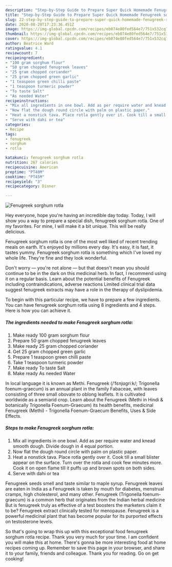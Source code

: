 ```yaml
---
description: "Step-by-Step Guide to Prepare Super Quick Homemade Fenugreek sorghum rotla"
title: "Step-by-Step Guide to Prepare Super Quick Homemade Fenugreek sorghum rotla"
slug: 22-step-by-step-guide-to-prepare-super-quick-homemade-fenugreek-sorghum-rotla
date: 2020-08-28T17:23:36.451Z
image: https://img-global.cpcdn.com/recipes/eb074e80fed564e7/751x532cq70/fenugreek-sorghum-rotla-recipe-main-photo.jpg
thumbnail: https://img-global.cpcdn.com/recipes/eb074e80fed564e7/751x532cq70/fenugreek-sorghum-rotla-recipe-main-photo.jpg
cover: https://img-global.cpcdn.com/recipes/eb074e80fed564e7/751x532cq70/fenugreek-sorghum-rotla-recipe-main-photo.jpg
author: Beatrice Ward
ratingvalue: 4.1
reviewcount: 7
recipeingredient:
- "100 gram sorghum flour"
- "50 gram chopped fenugreek leaves"
- "25 gram chopped coriander"
- "25 gram chopped green garlic"
- "1 teaspoon green chilli paste"
- "1 teaspoon turmeric powder"
- "To taste Salt"
- "As needed Water"
recipeinstructions:
- "Mix all ingredients in one bowl. Add as per require water and knead smooth dough. Divide dough in 4 equal portion."
- "Now flat the dough round circle with palm on plastic paper."
- "Heat a nonstick tava. Place rotla gently over it. Cook till a small blister appear on the surface. Turn over the rotla and cook few minutes more. Cook it on open flame till it puffs up and brown spots on both sides."
- "Serve with dahi or tea"
categories:
- Recipe
tags:
- fenugreek
- sorghum
- rotla

katakunci: fenugreek sorghum rotla 
nutrition: 267 calories
recipecuisine: American
preptime: "PT40M"
cooktime: "PT45M"
recipeyield: "3"
recipecategory: Dinner

---
```



![Fenugreek sorghum rotla](https://img-global.cpcdn.com/recipes/eb074e80fed564e7/751x532cq70/fenugreek-sorghum-rotla-recipe-main-photo.jpg)

Hey everyone, hope you're having an incredible day today. Today, I will show you a way to prepare a special dish, fenugreek sorghum rotla. One of my favorites. For mine, I will make it a bit unique. This will be really delicious.

Fenugreek sorghum rotla is one of the most well liked of recent trending meals on earth. It's enjoyed by millions every day. It's easy, it is fast, it tastes yummy. Fenugreek sorghum rotla is something which I've loved my whole life. They're fine and they look wonderful.

Don&#39;t worry — you&#39;re not alone — but that doesn&#39;t mean you should continue to be in the dark on this medicinal herb. In fact, I recommend using it on a regular basis. Learn about the potential benefits of Fenugreek including contraindications, adverse reactions Limited clinical trial data suggest fenugreek extracts may have a role in the therapy of dyslipidemia.


To begin with this particular recipe, we have to prepare a few ingredients. You can have fenugreek sorghum rotla using 8 ingredients and 4 steps. Here is how you can achieve it.

##### The ingredients needed to make Fenugreek sorghum rotla:

1. Make ready 100 gram sorghum flour
1. Prepare 50 gram chopped fenugreek leaves
1. Make ready 25 gram chopped coriander
1. Get 25 gram chopped green garlic
1. Prepare 1 teaspoon green chilli paste
1. Take 1 teaspoon turmeric powder
1. Make ready To taste Salt
1. Make ready As needed Water


In local language it is known as Methi. Fenugreek (/ˈfɛnjʊɡriːk/; Trigonella foenum-graecum) is an annual plant in the family Fabaceae, with leaves consisting of three small obovate to oblong leaflets. It is cultivated worldwide as a semiarid crop. Learn about the Fenugreek (Methi in Hindi &amp; botanically Trigonella Foenum-Graecum) its health benefits, medicinal Fenugreek (Methi) - Trigonella Foenum-Graecum Benefits, Uses &amp; Side Effects. 

##### Steps to make Fenugreek sorghum rotla:

1. Mix all ingredients in one bowl. Add as per require water and knead smooth dough. Divide dough in 4 equal portion.
1. Now flat the dough round circle with palm on plastic paper.
1. Heat a nonstick tava. Place rotla gently over it. Cook till a small blister appear on the surface. Turn over the rotla and cook few minutes more. Cook it on open flame till it puffs up and brown spots on both sides.
1. Serve with dahi or tea


Fenugreek seeds smell and taste similar to maple syrup. Fenugreek leaves are eaten in India as a Fenugreek is taken by mouth for diabetes, menstrual cramps, high cholesterol, and many other. Fenugreek (Trigonella foenum-graecum) is a common herb that originates from the Indian herbal medicine But is fenugreek truly as effective of a test boosters the marketers claim it to be? Fenugreek extract clinically tested for menopause. Fenugreek is a powerful medicinal plant that has become popular for its purported effects on testosterone levels. 

So that's going to wrap this up with this exceptional food fenugreek sorghum rotla recipe. Thank you very much for your time. I am confident you will make this at home. There's gonna be more interesting food at home recipes coming up. Remember to save this page in your browser, and share it to your family, friends and colleague. Thank you for reading. Go on get cooking!
